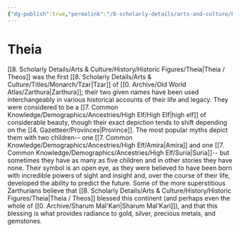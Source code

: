 ```yaml
---
{"dg-publish":true,"permalink":"/8-scholarly-details/arts-and-culture/history/historic-figures/theia/","noteIcon":""}
---
```


# Theia

[[8. Scholarly Details/Arts & Culture/History/Historic Figures/Theia\|Theia / Theos]] was the first [[8. Scholarly Details/Arts & Culture/Titles/Monarch/Tzar\|Tzar]] of [[0. Archive/Old World Atlas/Zarthura\|Zarthura]]; their two given names have been used interchangeably in various historical accounts of their life and legacy. They were considered to be a [[7. Common Knowledge/Demographics/Ancestries/High Elf/High Elf\|high elf]] of considerable beauty, though their exact depiction tends to shift depending on the [[4. Gazetteer/Provinces\|Province]]. The most popular myths depict them with two children-- one [[7. Common Knowledge/Demographics/Ancestries/High Elf/Amira\|Amira]] and one [[7. Common Knowledge/Demographics/Ancestries/High Elf/Suria\|Suria]]-- but sometimes they have as many as five children and in other stories they have none. Their symbol is an open eye, as they were believed to have been born with incredible powers of sight and insight and, over the course of their life, developed the ability to predict the future. Some of the more superstitious Zarthurians believe that [[8. Scholarly Details/Arts & Culture/History/Historic Figures/Theia\|Theia / Theos]] blessed this continent (and perhaps even the whole of [[0. Archive/Sharum Mal'Kari\|Sharum Mal'Kari]]), and that this blessing is what provides radiance to gold, silver, precious metals, and gemstones. 
